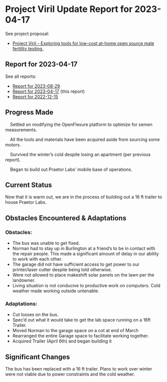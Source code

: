 # Project Viril Update Report for 2023-04-17

See project proposal:
* [Project Viril - Exploring tools for low-cost at-home open source male fertility testing.](https://ultimape.github.io/garden/weeds/praetor-labs/project-proposals/2022/07/project-viril)

## Report for 2023-04-17

See all reports:
* [Report for 2023-08-29](https://www.are.na/block/23392939)
* [Report for 2023-04-17](https://www.are.na/block/23392772) (this report) 
* [Report for 2022-12-15](https://www.are.na/block/23392697)

## Progress Made

&nbsp;&nbsp;&nbsp;&nbsp;Settled on modifying the OpenFlexure platform to optimize for semen measurements.

&nbsp;&nbsp;&nbsp;&nbsp;All the tools and materials have been acquired aside from sourcing some motors.

&nbsp;&nbsp;&nbsp;&nbsp;Survived the winter’s cold despite losing an apartment (per previous report).

&nbsp;&nbsp;&nbsp;&nbsp;Began to build out Praetor Labs’ mobile base of operations.

## Current Status

Now that it is warm out, we are in the process of building out a 16 ft trailer to house Praetor Labs.

## Obstacles Encountered & Adaptations

### Obstacles:

* The bus was unable to get fixed.
* Norman had to stay up in Burlington at a friend’s to be in contact with the repair people. This made a significant amount of delay in our ability to work with each other.
* The garage did not have sufficient access to get power to our printer/laser cutter despite being told otherwise.
* Were not allowed to place makeshift solar panels on the lawn per the landowner.
* Living situation is not conducive to productive work on computers.
Cold weather made working outside untenable.

### Adaptations:

* Cut losses on the bus.
* Spec’d out what it would take to get the lab space running on a 16ft Trailer.
* Moved Norman to the garage space on a cot at end of March
* Rearranged the entire Garage space to facilitate working together.
* Acquired Trailer (April 6th) and began building it

## Significant Changes

The bus has been replaced with a 16 ft trailer. Plans to work over winter were not viable due to power constraints and the cold weather.
 
